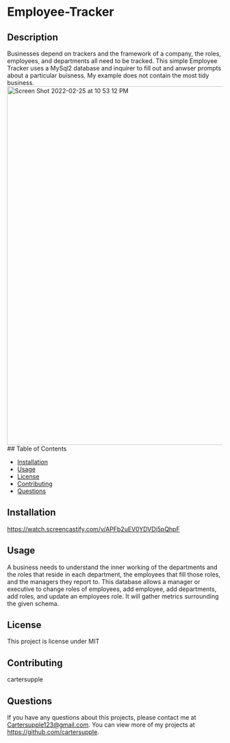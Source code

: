 # Employee-Tracker

## Description 
Businesses depend on trackers and the framework of a company, the roles, employees, and departments all need to be tracked. This simple Employee Tracker uses a MySql2 database and inquirer to fill out and anwser prompts about a particular buisness. My example does not contain the most tidy business.
<img width="838" alt="Screen Shot 2022-02-25 at 10 53 12 PM" src="https://user-images.githubusercontent.com/89411805/155833279-75c1cd31-6119-4e49-8f83-7b8e95c001e6.png">## Table of Contents
* [Installation](#installation)
* [Usage](#usage)
* [License](#license)
* [Contributing](#contributing)
* [Questions](#questions)

## Installation 
https://watch.screencastify.com/v/APFb2uEV0YDVDi5pQhpF
## Usage 
A business needs to understand the inner working of the departments and the roles that reside in each department, the employees that fill those roles, and the managers they report to. This database allows a manager or executive to change roles of employees, add employee, add departments, add roles, and update an employees role. It will gather metrics surrounding the given schema.
## License 
This project is license under MIT

## Contributing 
cartersupple

## Questions
If you have any questions about this projects, please contact me at Cartersupple123@gmail.com. You can view more of my projects at https://github.com/cartersupple.